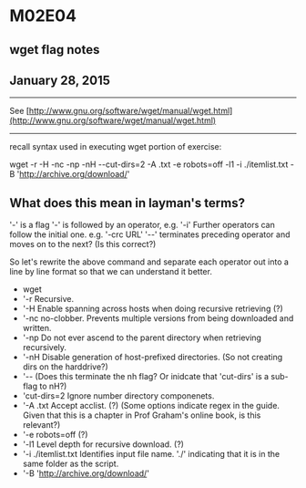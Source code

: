 # M02E04
## wget flag notes
## January 28, 2015
-----

See [http://www.gnu.org/software/wget/manual/wget.html](http://www.gnu.org/software/wget/manual/wget.html)

-----

recall syntax used in executing wget portion of exercise:

wget -r -H -nc -np -nH --cut-dirs=2 -A .txt -e robots=off -l1 -i ./itemlist.txt -B 'http://archive.org/download/'

What does this mean in layman's terms?
-----
'-' is a flag
'-' is followed by an operator, e.g. '-i'
Further operators can follow the initial one. e.g. '-crc URL'
'--' terminates preceding operator and moves on to the next?  (Is this correct?)

So let's rewrite the above command and separate each operator out into a line by line format so that we can understand it better.

* wget
 * '-r  Recursive.
 * '-H  Enable spanning across hosts when doing recursive retrieving (?)
 * '-nc  no-clobber.  Prevents multiple versions from being downloaded and written.
 * '-np  Do not ever ascend to the parent directory when retrieving recursively.
 * '-nH  Disable generation of host-prefixed directories.  (So not creating dirs on the harddrive?)
 * '--  (Does this terminate the nh flag?  Or inidcate that 'cut-dirs' is a sub-flag to nH?)
 * 'cut-dirs=2  Ignore number directory componenets.
 * '-A .txt  Accept acclist.  (?) (Some options indicate regex in the guide.  Given that this is a chapter in Prof Graham's online book, is this relevant?)
 * '-e robots=off (?)
 * '-l1 Level depth for recursive download.  (?)
 * '-i ./itemlist.txt  Identifies input file name.  './' indicating that it is in the same folder as the script.
 * '-B 'http://archive.org/download/'
